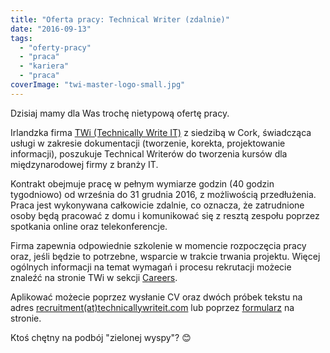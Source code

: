 ```yaml
---
title: "Oferta pracy: Technical Writer (zdalnie)"
date: "2016-09-13"
tags:
  - "oferty-pracy"
  - "praca"
  - "kariera"
  - "praca"
coverImage: "twi-master-logo-small.jpg"
---
```


Dzisiaj mamy dla Was trochę nietypową ofertę pracy.

Irlandzka firma [TWi (Technically Write IT)](http://www.technicallywriteit.com/)
z siedzibą w Cork, świadcząca usługi w zakresie dokumentacji (tworzenie,
korekta, projektowanie informacji), poszukuje Technical Writerów do tworzenia
kursów dla międzynarodowej firmy z branży IT.

Kontrakt obejmuje pracę w pełnym wymiarze godzin (40 godzin tygodniowo) od
września do 31 grudnia 2016, z możliwością przedłużenia. Praca jest wykonywana
całkowicie zdalnie, co oznacza, że zatrudnione osoby będą pracować z domu i
komunikować się z resztą zespołu poprzez spotkania online oraz telekonferencje.

Firma zapewnia odpowiednie szkolenie w momencie rozpoczęcia pracy oraz, jeśli
będzie to potrzebne, wsparcie w trakcie trwania projektu. Więcej ogólnych
informacji na temat wymagań i procesu rekrutacji możecie znaleźć na stronie TWi
w sekcji [Careers](http://www.technicallywriteit.com/careers/).

Aplikować możecie poprzez wysłanie CV oraz dwóch próbek tekstu na adres
[recruitment(at)technicallywriteit.com](mailto:recruitment@technicallywriteit.com)
lub poprzez
[formularz](http://www.technicallywriteit.com/careers/recruitment-form/) na
stronie.

Ktoś chętny na podbój "zielonej wyspy"? 😊
